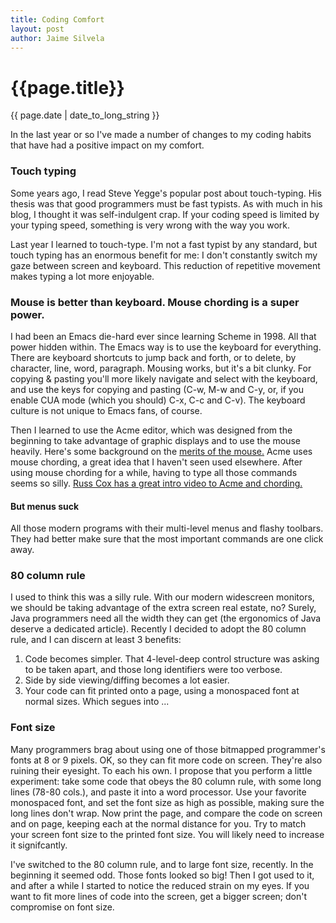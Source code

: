 ```yaml
---
title: Coding Comfort
layout: post
author: Jaime Silvela
---
```

<h1>{{page.title}}</h1>
<p>{{ page.date | date_to_long_string }}</p>

In the last year or so I've made a number of changes to my coding habits that
have had a positive impact on my comfort.

### Touch typing
Some years ago, I read Steve Yegge's popular post about touch-typing. His thesis
was that good programmers must be fast typists. As with much in his blog, I
thought it was self-indulgent crap. If your coding speed is limited by
your typing speed, something is very wrong with the way you work.

Last year I learned to touch-type. I'm not a fast typist by any standard, but
touch typing has an enormous benefit for me: I don't constantly switch my gaze
between screen and keyboard. This reduction of repetitive movement makes typing
a lot more enjoyable.

### Mouse is better than keyboard. Mouse chording is a super power.
I had been an Emacs die-hard ever since learning Scheme in 1998. All that power
hidden within.
The Emacs way is to use the keyboard for everything. There are keyboard
shortcuts to jump back and forth, or to delete, by character, line, word,
paragraph. Mousing works, but it's a bit clunky. For copying & pasting you'll
more likely navigate and select with the keyboard, and use the keys for copying
and pasting (C-w, M-w and C-y, or, if you enable CUA mode (which you should)
C-x, C-c and C-v).
The keyboard culture is not unique to Emacs fans, of course.

Then I learned to use the Acme editor, which was designed from the beginning to
take advantage of graphic displays and to use the mouse heavily.
Here's some background on the [merits of the mouse.](http://plan9.bell-labs.com/wiki/plan9/Mouse_vs._Keyboard/index.html)
Acme uses mouse chording, a great idea that I haven't seen used elsewhere. After
using mouse chording for a while, having to type all those commands seems so silly.
[Russ Cox has a great intro video to Acme and chording.](http://research.swtch.com/acme)

#### But menus suck
All those modern programs with their multi-level menus and flashy toolbars. They
had better make sure that the most important commands are one click away.

### 80 column rule
I used to think this was a silly rule. With our modern widescreen monitors, we
should be taking advantage of the extra screen real estate, no? Surely, Java
programmers need all the width they can get (the ergonomics of Java deserve a
dedicated  article).
Recently I decided to adopt the 80 column rule, and I can discern at least 3
benefits:

1. Code becomes simpler. That 4-level-deep control structure was asking to be
taken apart, and those long identifiers were too verbose.
2. Side by side viewing/diffing becomes a lot easier.
3. Your code can fit printed onto a page, using a monospaced font at normal
sizes. Which segues into ...

### Font size
Many programmers brag about using one of those bitmapped programmer's fonts at 8
or 9 pixels. OK, so they can fit more code on screen. They're also ruining their
eyesight. To each his own.
I propose that you perform a little experiment: take some code that obeys the 80
column rule, with some long lines (78-80 cols.), and paste it into a word
processor. Use your favorite monospaced font, and set the font size as high as
possible, making sure the long lines don't wrap.
Now print the page, and compare the code on screen and on page, keeping each at
the normal distance for you.
Try to match your screen font size to the printed font size. You will likely
need to increase it signifcantly.

I've switched to the 80 column rule, and to large font size, recently. In the
beginning it seemed odd. Those fonts looked so big! Then I got used to it, and
after a while I started to notice the reduced strain on my eyes.
If you want to fit more lines of code into the screen, get a bigger screen;
don't compromise on font size.

